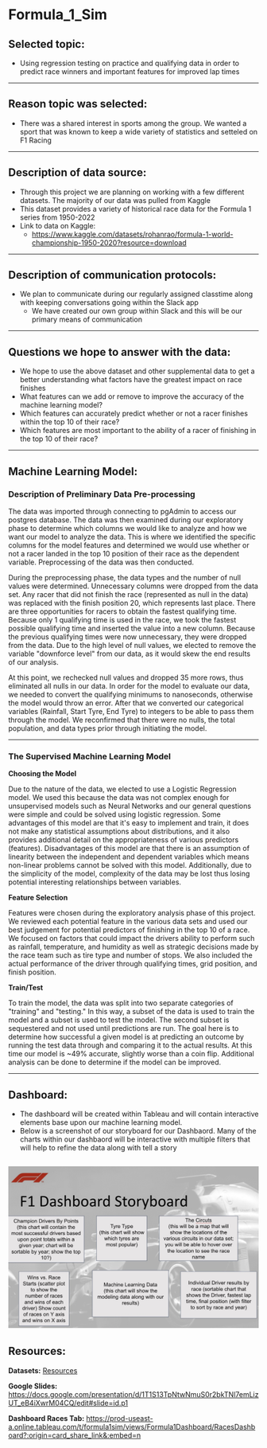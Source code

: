 # Formula_1_Sim

## Selected topic:

- Using regression testing on practice and qualifying data in order to predict race winners and important features for improved lap times 
---

## Reason topic was selected:

- There was a shared interest in sports among the group. We wanted a sport that was known to keep a wide variety of statistics and setteled on F1 Racing
---

## Description of data source:

- Through this project we are planning on working with a few different datasets. The majority of our data was pulled from Kaggle
- This dataset provides a variety of historical race data for the Formula 1 series from 1950-2022
- Link to data on Kaggle: 
  - https://www.kaggle.com/datasets/rohanrao/formula-1-world-championship-1950-2020?resource=download
---

## Description of communication protocols:

- We plan to communicate during our regularly assigned classtime along with keeping conversations going within the Slack app
  - We have created our own group within Slack and this will be our primary means of communication
---

## Questions we hope to answer with the data:

- We hope to use the above dataset and other supplemental data to get a better understanding what factors have the greatest impact on race finishes
- What features can we add or remove to improve the accuracy of the machine learning model?
- Which features can accurately predict whether or not a racer finishes within the top 10 of their race?
- Which features are most important to the ability of a racer of finishing in the top 10 of their race?
---

## Machine Learning Model:

### Description of Preliminary Data Pre-processing

The data was imported through connecting to pgAdmin to access our postgres database. The data was then examined during our exploratory phase to determine which columns we would like to analyze and how we want our model to analyze the data. This is where we identified the specific columns for the model features and determined we would use whether or not a racer landed in the top 10 position of their race as the dependent variable. Preprocessing of the data was then conducted.

During the preprocessing phase, the data types and the number of null values were determined. Unnecessary columns were dropped from the data set. Any racer that did not finish the race (represented as null in the data) was replaced with the finish position 20, which represents last place. There are three opportunities for racers to obtain the fastest qualifying time. Because only 1 qualifying time is used in the race, we took the fastest possible qualifying time and inserted the value into a new column. Because the previous qualifying times were now unnecessary, they were dropped from the data. Due to the high level of null values, we elected to remove the variable "downforce level" from our data, as it would skew the end results of our analysis.

At this point, we rechecked null values and dropped 35 more rows, thus eliminated all nulls in our data. In order for the model to evaluate our data, we needed to convert the qualifying minimums to nanoseconds, otherwise the model would throw an error. After that we converted our categorical variables (Rainfall, Start Tyre, End Tyre) to integers to be able to pass them through the model. We reconfirmed that there were no nulls, the total population, and data types prior through initiating the model.

---

### The Supervised Machine Learning Model

**Choosing the Model**

Due to the nature of the data, we elected to use a Logistic Regression model. We used this because the data was not complex enough for unsupervised models such as Neural Networks and our general questions were simple and could be solved using logistic regression. Some advantages of this model are that it's easy to implement and train, it does not make any statistical assumptions about distributions, and it also provides additional detail on the appropriateness of various predictors (features). Disadvantages of this model are that there is an assumption of linearity between the independent and dependent variables which means non-linear problems cannot be solved with this model. Additionally, due to the simplicity of the model, complexity of the data may be lost thus losing potential interesting relationships between variables.

**Feature Selection**

Features were chosen during the exploratory analysis phase of this project. We reviewed each potential feature in the various data sets and used our best judgement for potential predictors of finishing in the top 10 of a race. We focused on factors that could impact the drivers ability to perform such as rainfall, temperature, and humidity as well as strategic decisions made by the race team such as tire type and number of stops. We also included the actual performance of the driver through qualifying times, grid position, and finish position.

**Train/Test**

To train the model, the data was split into two separate categories of "training" and "testing." In this way, a subset of the data is used to train the model and a subset is used to test the model. The second subset is sequestered and not used until predictions are run. The goal here is to determine how successful a given model is at predicting an outcome by running the test data through and comparing it to the actual results. At this time our model is ~49% accurate, slightly worse than a coin flip. Additional analysis can be done to determine if the model can be improved.

---

## Dashboard:

- The dashboard will be created within Tableau and will contain interactive elements base upon our machine learning model.
- Below is a screenshot of our storyboard for our Dashbaord. Many of the charts within our dashbaord will be interactive with multiple filters that will help to refine the data along with tell a story

![Image of Dashboard Storyboard](https://github.com/Connor-Theo/Formula_1_Sim/blob/main/Images/F1%20Dashboard%20Storyboard.JPG)
---

## Resources:

**Datasets:** [Resources](https://github.com/Connor-Theo/Formula_1_Sim/tree/matt_branch/Resources)

**Google Slides:** https://docs.google.com/presentation/d/1T1S13TpNtwNmuS0r2bkTNl7emLizUT_eB4iXwrM04CQ/edit#slide=id.p1

**Dashboard Races Tab:** https://prod-useast-a.online.tableau.com/t/formula1sim/views/Formula1Dashboard/RacesDashboard?:origin=card_share_link&:embed=n
